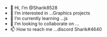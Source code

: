 - 👋 Hi, I’m @Sharik8528
- 👀 I’m interested in ...Graphics projects
- 🌱 I’m currently learning ...js
- 💞️ I’m looking to collaborate on ...
- 📫 How to reach me ...discord Sharik#4640

<!---
Sharik8528/Sharik8528 is a ✨ special ✨ repository because its `README.md` (this file) appears on your GitHub profile.
You can click the Preview link to take a look at your changes.
--->
